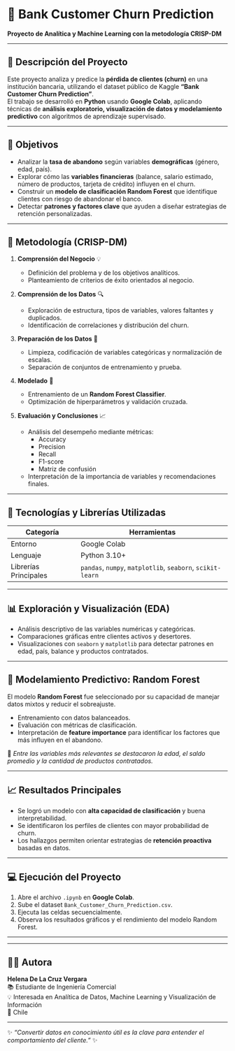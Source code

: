 
# 🏦 Bank Customer Churn Prediction  
**Proyecto de Analítica y Machine Learning con la metodología CRISP-DM**

---

## 📘 Descripción del Proyecto  
Este proyecto analiza y predice la **pérdida de clientes (churn)** en una institución bancaria, utilizando el dataset público de Kaggle **“Bank Customer Churn Prediction”**.  
El trabajo se desarrolló en **Python** usando **Google Colab**, aplicando técnicas de **análisis exploratorio, visualización de datos y modelamiento predictivo** con algoritmos de aprendizaje supervisado.  

---

## 🎯 Objetivos  

- Analizar la **tasa de abandono** según variables **demográficas** (género, edad, país).  
- Explorar cómo las **variables financieras** (balance, salario estimado, número de productos, tarjeta de crédito) influyen en el churn.  
- Construir un **modelo de clasificación Random Forest** que identifique clientes con riesgo de abandonar el banco.  
- Detectar **patrones y factores clave** que ayuden a diseñar estrategias de retención personalizadas.

---

## 🧭 Metodología (CRISP-DM)

1. **Comprensión del Negocio** 💡  
   - Definición del problema y de los objetivos analíticos.  
   - Planteamiento de criterios de éxito orientados al negocio.  

2. **Comprensión de los Datos** 🔍  
   - Exploración de estructura, tipos de variables, valores faltantes y duplicados.  
   - Identificación de correlaciones y distribución del churn.  

3. **Preparación de los Datos** 🧹  
   - Limpieza, codificación de variables categóricas y normalización de escalas.  
   - Separación de conjuntos de entrenamiento y prueba.  

4. **Modelado** 🤖  
   - Entrenamiento de un **Random Forest Classifier**.  
   - Optimización de hiperparámetros y validación cruzada.  

5. **Evaluación y Conclusiones** 📈  
   - Análisis del desempeño mediante métricas:  
     - Accuracy  
     - Precision  
     - Recall  
     - F1-score  
     - Matriz de confusión  
   - Interpretación de la importancia de variables y recomendaciones finales.  

---

## 🧠 Tecnologías y Librerías Utilizadas

| Categoría | Herramientas |
|------------|---------------|
| Entorno | Google Colab |
| Lenguaje | Python 3.10+ |
| Librerías Principales | `pandas`, `numpy`, `matplotlib`, `seaborn`, `scikit-learn` |

---

## 📊 Exploración y Visualización (EDA)
- Análisis descriptivo de las variables numéricas y categóricas.  
- Comparaciones gráficas entre clientes activos y desertores.  
- Visualizaciones con `seaborn` y `matplotlib` para detectar patrones en edad, país, balance y productos contratados.  

---

## 🤖 Modelamiento Predictivo: Random Forest  
El modelo **Random Forest** fue seleccionado por su capacidad de manejar datos mixtos y reducir el sobreajuste.  
- Entrenamiento con datos balanceados.  
- Evaluación con métricas de clasificación.  
- Interpretación de **feature importance** para identificar los factores que más influyen en el abandono.  

📌 *Entre las variables más relevantes se destacaron la edad, el saldo promedio y la cantidad de productos contratados.*  

---

## 📈 Resultados Principales
- Se logró un modelo con **alta capacidad de clasificación** y buena interpretabilidad.  
- Se identificaron los perfiles de clientes con mayor probabilidad de churn.  
- Los hallazgos permiten orientar estrategias de **retención proactiva** basadas en datos.  

---

## 💻 Ejecución del Proyecto

1. Abre el archivo `.ipynb` en **Google Colab**.  
2. Sube el dataset `Bank_Customer_Churn_Prediction.csv`.  
3. Ejecuta las celdas secuencialmente.  
4. Observa los resultados gráficos y el rendimiento del modelo Random Forest.

---


---

## 👩‍💻 Autora  

**Helena De La Cruz Vergara**  
📚 Estudiante de Ingeniería Comercial  
💡 Interesada en Analítica de Datos, Machine Learning y Visualización de Información  
📍 Chile  

---

✨ *“Convertir datos en conocimiento útil es la clave para entender el comportamiento del cliente.”* ✨


